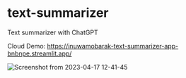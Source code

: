 # text-summarizer
Text summarizer with ChatGPT

Cloud Demo: https://inuwamobarak-text-summarizer-app-bnbnpe.streamlit.app/

![Screenshot from 2023-04-17 12-41-45](https://user-images.githubusercontent.com/65142149/232474722-75e59068-4fef-478e-8725-3818135f616a.png)

